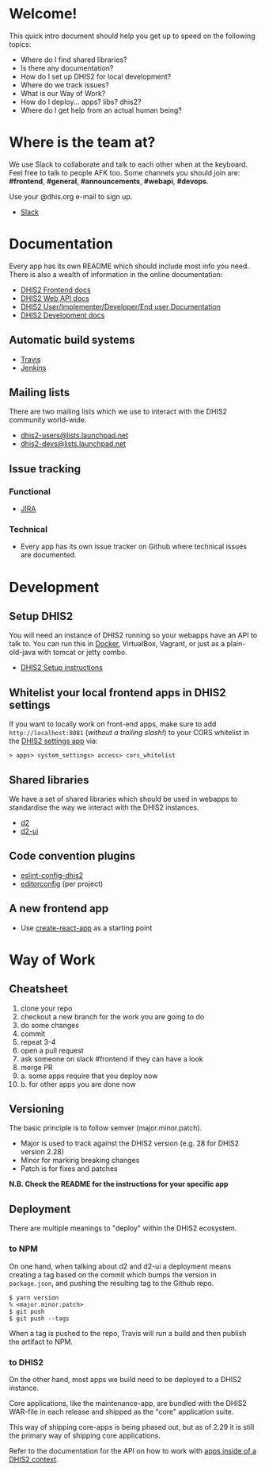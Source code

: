 # Welcome!

This quick intro document should help you get up to speed on the
following topics:

- Where do I find shared libraries?
- Is there any documentation?
- How do I set up DHIS2 for local development?
- Where do we track issues?
- What is our Way of Work?
- How do I deploy... apps? libs? dhis2?
- Where do I get help from an actual human being?

# Where is the team at?

We use Slack to collaborate and talk to each other when at the keyboard. Feel free to talk to people AFK too. Some channels you should join are: **#frontend**, **#general**, **#announcements**, **#webapi**, **#devops**.

Use your @dhis.org e-mail to sign up.

- [Slack](https://dhis2.slack.com/)

# Documentation

Every app has its own README which should include most info you need. There is also a wealth of information in 
the online documentation:

- [DHIS2 Frontend docs](https://dhis2.github.io/)
- [DHIS2 Web API docs](https://docs.dhis2.org/master/en/developer/html/webapi.html)
- [DHIS2 User/Implementer/Developer/End user Documentation](https://www.dhis2.org/documentation)
- [DHIS2 Development docs](https://www.dhis2.org/development)

## Automatic build systems

- [Travis](https://travis-ci.org/)
- [Jenkins](https://ci.dhis2.org/)

## Mailing lists

There are two mailing lists which we use to interact with the DHIS2
community world-wide.

- [dhis2-users@lists.launchpad.net](https://lists.launchpad.net/dhis2-users/)
- [dhis2-devs@lists.launchpad.net](https://lists.launchpad.net/dhis2-devs/)

## Issue tracking

### Functional

- [JIRA](http://jira.dhis2.org/)

### Technical

- Every app has its own issue tracker on Github where technical issues
  are documented.

# Development

## Setup DHIS2

You will need an instance of DHIS2 running so your webapps have an API
to talk to. You can run this in
[Docker](https://github.com/dhis2/dhis2-docker), VirtualBox, Vagrant, or
just as a plain-old-java with tomcat or jetty combo.

- [DHIS2 Setup instructions](dhis2-basic-setup.md)

## Whitelist your local frontend apps in DHIS2 settings

If you want to locally work on front-end apps, make sure to add `http://localhost:8081` (*without a trailing slash!*)
to your CORS whitelist in the [DHIS2 settings app](http://localhost:8080/dhis/dhis-web-settings/#/access) via: 

`> apps> system_settings> access> cors_whitelist`

## Shared libraries

We have a set of shared libraries which should be used in webapps to
standardise the way we interact with the DHIS2 instances.

- [d2](https://github.com/dhis2/d2)
- [d2-ui](https://github.com/dhis2/d2-ui)

## Code convention plugins

- [eslint-config-dhis2](https://github.com/dhis2/eslint-config-dhis2)
- [editorconfig](https://www.editorconfig.org) (per project)

## A new frontend app

- Use [create-react-app](https://github.com/dhis2/eslint-config-dhis2)
  as a starting point

# Way of Work

## Cheatsheet

1. clone your repo
2. checkout a new branch for the work you are going to do
3. do some changes
4. commit
5. repeat 3-4
6. open a pull request
7. ask someone on slack #frontend if they can have a look
8. merge PR
8. a. some apps require that you deploy now
8. b. for other apps you are done now

## Versioning

The basic principle is to follow semver (major.minor.patch).

- Major is used to track against the DHIS2 version (e.g. 28 for DHIS2 version 2.28)
- Minor for marking breaking changes
- Patch is for fixes and patches

**N.B. Check the README for the instructions for your specific app**

## Deployment

There are multiple meanings to "deploy" within the DHIS2 ecosystem.

### to NPM

On one hand, when talking about d2 and d2-ui a deployment means creating
a tag based on the commit which bumps the version in `package.json`, and
pushing the resulting tag to the Github repo.

```
$ yarn version
% <major.minor.patch>
$ git push
$ git push --tags
```

When a tag is pushed to the repo, Travis will run a build and then
publish the artifact to NPM.

### to DHIS2

On the other hand, most apps we build need to be deployed to a DHIS2
instance.

Core applications, like the maintenance-app, are bundled with the DHIS2
WAR-file in each release and shipped as the "core" application suite.

This way of shipping core-apps is being phased out, but as of 2.29 it is
still the primary way of shipping core applications.

Refer to the documentation for the API on how to work with [apps inside of a DHIS2 context](https://docs.dhis2.org/master/en/developer/html/webapi_apps.html).

